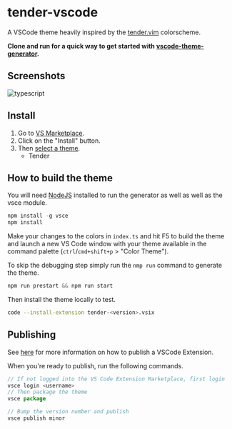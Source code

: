 # tender-vscode

A VSCode theme heavily inspired by the [tender.vim](https://github.com/jacoborus/tender.vim) colorscheme.

**Clone and run for a quick way to get started with [vscode-theme-generator](https://github.com/Tyriar/vscode-theme-generator).**

## Screenshots

![typescript](https://user-images.githubusercontent.com/1039098/134945798-23308797-b4dc-4773-ba0f-789cf51ce024.png)

## Install

1. Go to [VS
   Marketplace](https://marketplace.visualstudio.com/items?itemName=jmreicha.tender).
2. Click on the "Install" button.
3. Then [select a
   theme](https://code.visualstudio.com/docs/getstarted/themes#_selecting-the-color-theme).
    * Tender

## How to build the theme

You will need [NodeJS](https://nodejs.org/en/) installed to run the generator as
well as well as the vsce module.

```js
npm install -g vsce
npm install
```

Make your changes to the colors in `index.ts` and hit F5 to build the theme and
launch a new VS Code window with your theme available in the command palette
(`ctrl`/`cmd+shift+p` > "Color Theme").

To skip the debugging step simply run the `nmp run` command to generate the
theme.

```js
npm run prestart && npm run start
```

Then install the theme locally to test.

```bash
code --install-extension tender-<version>.vsix
```

## Publishing

See
[here](https://code.visualstudio.com/api/working-with-extensions/publishing-extension)
for more information on how to publish a VSCode Extension.

When you're ready to publish, run the following commands.

```js
// If not logged into the VS Code Extension Marketplace, first login
vsce login <username>
// Then package the theme
vsce package
```

```js
// Bump the version number and publish
vsce publish minor
```
